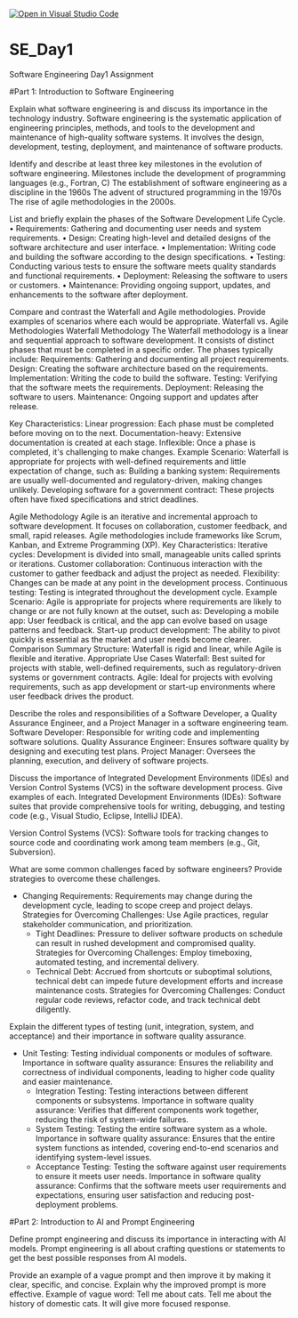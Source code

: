 [![Open in Visual Studio Code](https://classroom.github.com/assets/open-in-vscode-2e0aaae1b6195c2367325f4f02e2d04e9abb55f0b24a779b69b11b9e10269abc.svg)](https://classroom.github.com/online_ide?assignment_repo_id=15540528&assignment_repo_type=AssignmentRepo)
# SE_Day1
Software Engineering Day1 Assignment

#Part 1: Introduction to Software Engineering

Explain what software engineering is and discuss its importance in the technology industry.
Software engineering is the systematic application of engineering principles, methods, and tools to the development and maintenance of high-quality software systems. It involves the design, development, testing, deployment, and maintenance of software products.

Identify and describe at least three key milestones in the evolution of software engineering.
Milestones include the development of programming languages (e.g., Fortran, C) 
The establishment of software engineering as a discipline in the 1960s
The advent of structured programming in the 1970s
The rise of agile methodologies in the 2000s.


List and briefly explain the phases of the Software Development Life Cycle.
•	Requirements: Gathering and documenting user needs and system requirements.
•	Design: Creating high-level and detailed designs of the software architecture and user interface.
•	Implementation: Writing code and building the software according to the design specifications.
•	Testing: Conducting various tests to ensure the software meets quality standards and functional requirements.
•	Deployment: Releasing the software to users or customers.
•	Maintenance: Providing ongoing support, updates, and enhancements to the software after deployment.


Compare and contrast the Waterfall and Agile methodologies. Provide examples of scenarios where each would be appropriate.
Waterfall vs. Agile Methodologies
Waterfall Methodology
The Waterfall methodology is a linear and sequential approach to software development. It consists of distinct phases that must be completed in a specific order. The phases typically include:
Requirements: Gathering and documenting all project requirements.
Design: Creating the software architecture based on the requirements.
Implementation: Writing the code to build the software.
Testing: Verifying that the software meets the requirements.
Deployment: Releasing the software to users.
Maintenance: Ongoing support and updates after release.

Key Characteristics:
Linear progression: Each phase must be completed before moving on to the next.
Documentation-heavy: Extensive documentation is created at each stage.
Inflexible: Once a phase is completed, it's challenging to make changes.
Example Scenario:
Waterfall is appropriate for projects with well-defined requirements and little expectation of change, such as:
Building a banking system: Requirements are usually well-documented and regulatory-driven, making changes unlikely.
Developing software for a government contract: These projects often have fixed specifications and strict deadlines.

Agile Methodology
Agile is an iterative and incremental approach to software development. It focuses on collaboration, customer feedback, and small, rapid releases. Agile methodologies include frameworks like Scrum, Kanban, and Extreme Programming (XP).
Key Characteristics:
Iterative cycles: Development is divided into small, manageable units called sprints or iterations.
Customer collaboration: Continuous interaction with the customer to gather feedback and adjust the project as needed.
Flexibility: Changes can be made at any point in the development process.
Continuous testing: Testing is integrated throughout the development cycle.
Example Scenario:
Agile is appropriate for projects where requirements are likely to change or are not fully known at the outset, such as:
Developing a mobile app: User feedback is critical, and the app can evolve based on usage patterns and feedback.
Start-up product development: The ability to pivot quickly is essential as the market and user needs become clearer.
Comparison Summary
Structure: Waterfall is rigid and linear, while Agile is flexible and iterative.
Appropriate Use Cases
Waterfall: Best suited for projects with stable, well-defined requirements, such as regulatory-driven systems or government contracts.
Agile: Ideal for projects with evolving requirements, such as app development or start-up environments where user feedback drives the product.


Describe the roles and responsibilities of a Software Developer, a Quality Assurance Engineer, and a Project Manager in a software engineering team.
Software Developer: Responsible for writing code and implementing software solutions.
Quality Assurance Engineer: Ensures software quality by designing and executing test plans.
Project Manager: Oversees the planning, execution, and delivery of software projects.

Discuss the importance of Integrated Development Environments (IDEs) and Version Control Systems (VCS) in the software development process. Give examples of each.
Integrated Development Environments (IDEs): Software suites that provide comprehensive tools for writing, debugging, and testing code (e.g., Visual Studio, Eclipse, IntelliJ IDEA).

Version Control Systems (VCS): Software tools for tracking changes to source code and coordinating work among team members (e.g., Git, Subversion).



What are some common challenges faced by software engineers? Provide strategies to overcome these challenges.

- Changing Requirements: Requirements may change during the development cycle, leading to scope creep and project delays.
Strategies for Overcoming Challenges: Use Agile practices, regular stakeholder communication, and prioritization.
  - Tight Deadlines: Pressure to deliver software products on schedule can result in rushed development and compromised quality.
Strategies for Overcoming Challenges: Employ timeboxing, automated testing, and incremental delivery.
  - Technical Debt: Accrued from shortcuts or suboptimal solutions, technical debt can impede future development efforts and increase maintenance costs.
Strategies for Overcoming Challenges: Conduct regular code reviews, refactor code, and track technical debt diligently.

Explain the different types of testing (unit, integration, system, and acceptance) and their importance in software quality assurance.
- Unit Testing: Testing individual components or modules of software.
Importance in software quality assurance: Ensures the reliability and correctness of individual components, leading to higher code quality and easier maintenance.
  - Integration Testing: Testing interactions between different components or subsystems.
Importance in software quality assurance: Verifies that different components work together, reducing the risk of system-wide failures.
  - System Testing: Testing the entire software system as a whole.
Importance in software quality assurance: Ensures that the entire system functions as intended, covering end-to-end scenarios and identifying system-level issues.
  - Acceptance Testing: Testing the software against user requirements to ensure it meets user needs.
Importance in software quality assurance: Confirms that the software meets user requirements and expectations, ensuring user satisfaction and reducing post-deployment problems.


#Part 2: Introduction to AI and Prompt Engineering


Define prompt engineering and discuss its importance in interacting with AI models.
Prompt engineering is all about crafting questions or statements to get the best possible responses from AI models. 

Provide an example of a vague prompt and then improve it by making it clear, specific, and concise. Explain why the improved prompt is more effective.
Example of vague word: Tell me about cats.
Tell me about the history of domestic cats.
It will give more focused response.
